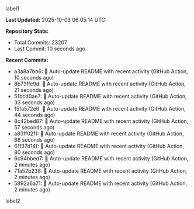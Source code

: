 
label1 
<!-- ACTIVITY_START -->
**Last Updated:** 2025-10-03 06:05:14 UTC

**Repository Stats:**
- Total Commits: 23207
- Last Commit: 10 seconds ago

**Recent Commits:**
- a3a8a7bb6: 🤖 Auto-update README with recent activity (GitHub Action, 10 seconds ago)
- 8b73ffe9d: 🤖 Auto-update README with recent activity (GitHub Action, 21 seconds ago)
- 51bcd0ae7: 🤖 Auto-update README with recent activity (GitHub Action, 33 seconds ago)
- 15fa572e6: 🤖 Auto-update README with recent activity (GitHub Action, 44 seconds ago)
- 8c42bed87: 🤖 Auto-update README with recent activity (GitHub Action, 57 seconds ago)
- a83ff02f1: 🤖 Auto-update README with recent activity (GitHub Action, 68 seconds ago)
- 61f37d14f: 🤖 Auto-update README with recent activity (GitHub Action, 80 seconds ago)
- 6c94bbed7: 🤖 Auto-update README with recent activity (GitHub Action, 2 minutes ago)
- 71a52b238: 🤖 Auto-update README with recent activity (GitHub Action, 2 minutes ago)
- 5892a6a71: 🤖 Auto-update README with recent activity (GitHub Action, 2 minutes ago)
<!-- ACTIVITY_END -->

label2
